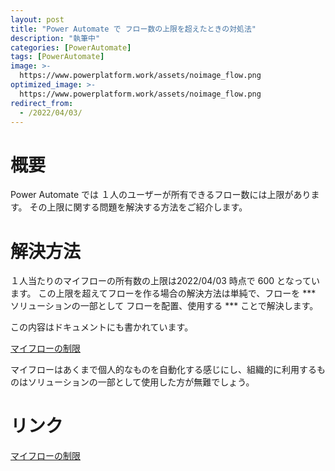 ```yaml
---
layout: post
title: "Power Automate で フロー数の上限を超えたときの対処法"
description: "執筆中"
categories: [PowerAutomate]
tags: [PowerAutomate]
image: >-
  https://www.powerplatform.work/assets/noimage_flow.png
optimized_image: >-
  https://www.powerplatform.work/assets/noimage_flow.png
redirect_from:
  - /2022/04/03/
---
```


#  概要

Power Automate では １人のユーザーが所有できるフロー数には上限があります。
その上限に関する問題を解決する方法をご紹介します。

# 解決方法

１人当たりのマイフローの所有数の上限は2022/04/03 時点で 600 となっています。
この上限を超えてフローを作る場合の解決方法は単純で、フローを *** ソリューションの一部として フローを配置、使用する *** ことで解決します。

この内容はドキュメントにも書かれています。

[マイフローの制限](https://docs.microsoft.com/ja-jp/power-automate/limits-and-config#my-flows-limit)

マイフローはあくまで個人的なものを自動化する感じにし、組織的に利用するものはソリューションの一部として使用した方が無難でしょう。


# リンク

[マイフローの制限](https://docs.microsoft.com/ja-jp/power-automate/limits-and-config#my-flows-limit)

